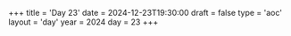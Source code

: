 +++
title = 'Day 23'
date = 2024-12-23T19:30:00
draft = false
type = 'aoc'
layout = 'day'
year = 2024
day = 23
+++
